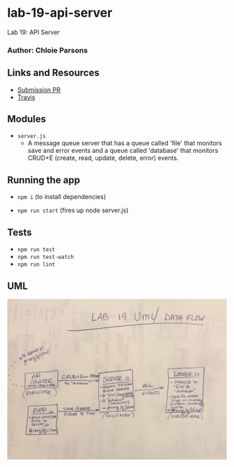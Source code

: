 # lab-19-api-server
Lab 19: API Server

### Author: Chloie Parsons 

## Links and Resources
* [Submission PR](https://github.com/chloieparsons-401-advanced-javascript/lab-19-api-server/pull/1)
* [Travis](https://www.travis-ci.com/chloieparsons-401-advanced-javascript/lab-19-api-server)


## Modules
* ```server.js``` 
    - A message queue server that has a queue called 'file' that monitors save and error events and a queue called 'database' that monitors CRUD+E (create, read, update, delete, error) events.

## Running the app
* ```npm i``` (to install dependencies)

* ```npm run start``` (fires up node server.js)

## Tests
* ```npm run test```
* ```npm run test-watch```
* ```npm run lint```

## UML
![API Server](assets/message_queue_server.JPG)
